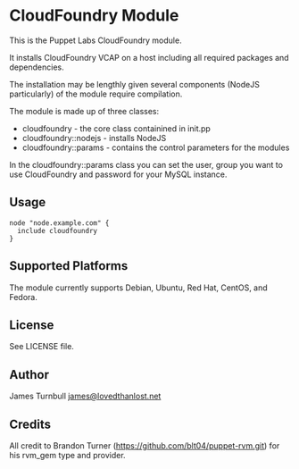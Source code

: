 CloudFoundry Module
===================

This is the Puppet Labs CloudFoundry module.

It installs CloudFoundry VCAP on a host including all required packages and dependencies.

The installation may be lengthly given several components (NodeJS particularly) of the 
module require compilation.

The module is made up of three classes:

* cloudfoundry - the core class containined in init.pp
* cloudfoundry::nodejs - installs NodeJS
* cloudfoundry::params - contains the control parameters for the modules 

In the cloudfoundry::params class you can set the user, group you want to use CloudFoundry 
and password for your MySQL instance.

Usage
-----

    node "node.example.com" {
      include cloudfoundry
    }

Supported Platforms
-------------------

The module currently supports Debian, Ubuntu, Red Hat, CentOS, and Fedora.

License
-------

See LICENSE file.

Author
------

James Turnbull <james@lovedthanlost.net>

Credits
-------

All credit to Brandon Turner (https://github.com/blt04/puppet-rvm.git) for his rvm_gem type and provider.
